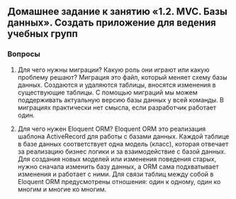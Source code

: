 ## Домашнее задание к занятию «1.2. MVC. Базы данных». Создать приложение для ведения учебных групп
### Вопросы
1. Для чего нужны миграции? Какую роль они играют или какую проблему решают?
   Миграция это файл, который меняет схему базы данных. Создаются и удаляются таблицы, вносятся изменения в существующие таблицы.
   С помощью миграций мы можем поддерживать актуальную версию базы данных у всей команды.
   В миграциях практически нет смысла, если разработчик работает один.

2. Для чего нужен Eloquent ORM? 
   Eloquent ORM это реализация шаблона ActiveRecord для работы с базами данных.
   Каждой таблице в базе данных соответствует одна модель (класс), которая отвечает за реализацию бизнес логики и за взаимодействие с базой данных. 
   Для создания новых моделей или изменения поведения старых, нужно сначала изменить базу данных, а ORM сама подхватывает изменения и работает с ними. 
   Для связи таблиц между собой в Eloquent ORM предусмотрены отношения: один к одному, один ко многим и многие ко многим.